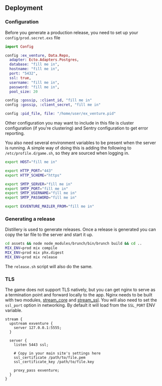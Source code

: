 ## Deployment

### Configuration

Before you generate a production release, you need to set up your `config/prod.secret.exs` file

```elixir
import Config

config :ex_venture, Data.Repo,
  adapter: Ecto.Adapters.Postgres,
  database: "fill me in",
  hostname: "fill me in",
  port: "5432",
  ssl: true,
  username: "fill me in",
  password: "fill me in",
  pool_size: 20

config :gossip, :client_id, "fill me in"
config :gossip, :client_secret, "fill me in"

config :pid_file, file: "/home/user/ex_venture.pid"
```

Other configuration you may want to include in this file is cluster configuration (if you're clustering) and Sentry configuration to get error reporting.

You also need several environment variables to be present when the server is running. A simple way of doing this is adding the following to `/etc/profile.d/game.sh`, so they are sourced when logging in.

```bash
export HOST="fill me in"

export HTTP_PORT="443"
export HTTP_SCHEME="https"

export SMTP_SERVER="fill me in"
export SMTP_PORT="fill me in"
export SMTP_USERNAME="fill me in"
export SMTP_PASSWORD="fill me in"

export EXVENTURE_MAILER_FROM="fill me in"
```

### Generating a release

Distillery is used to generate releases. Once a release is generated you can copy the tar file to the server and start it up.

```bash
cd assets && node node_modules/brunch/bin/brunch build && cd ..
MIX_ENV=prod mix compile
MIX_ENV=prod mix phx.digest
MIX_ENV=prod mix release
```

The `release.sh` script will also do the same.

### TLS

The game does not support TLS natively, but you can get nginx to serve as a termination point and forward locally to the app. Nginx needs to be built with two modules, [stream_core](http://nginx.org/en/docs/stream/ngx_stream_core_module.html) and [stream_ssl](http://nginx.org/en/docs/stream/ngx_stream_ssl_module.html). You will also need to set the `ssl_port` option in networking. By default it will load from the `SSL_PORT` ENV variable.

```nginx
stream {
  upstream exventure {
    server 127.0.0.1:5555;
  }

  server {
    listen 5443 ssl;

    # Copy in your main site's settings here
    ssl_certificate /path/to/file.pem
    ssl_certificate_key /path/to/file.key

    proxy_pass exventure;
  }
}
```
